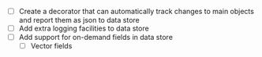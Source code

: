 - [ ] Create a decorator that can automatically track changes to main objects and report them as json to data store
- [ ] Add extra logging facilities to data store
- [ ] Add support for on-demand fields in data store
  - [ ] Vector fields
